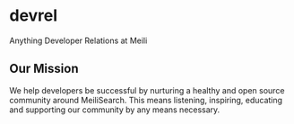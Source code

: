 # devrel
Anything Developer Relations at Meili

## Our Mission

We help developers be successful by nurturing a healthy and open source community around MeiliSearch. This means listening, inspiring, educating and supporting our community by any means necessary.
